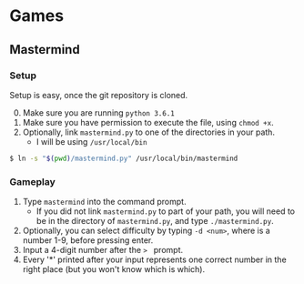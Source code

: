 # Games

## Mastermind

### Setup

Setup is easy, once the git repository is cloned.

0. Make sure you are running `python 3.6.1`
1. Make sure you have permission to execute the file, using `chmod +x`.
2. Optionally, link `mastermind.py` to one of the directories in your path.
    - I will be using `/usr/local/bin`

```bash
$ ln -s "$(pwd)/mastermind.py" /usr/local/bin/mastermind
```
### Gameplay

1. Type `mastermind` into the command prompt.
    - If you did not link `mastermind.py` to part of your path, you will need
      to be in the directory of `mastermind.py`, and type `./mastermind.py`.
2. Optionally, you can select difficulty by typing `-d <num>`, where <num> is a
    number 1-9, before pressing enter.
3. Input a 4-digit number after the `> ` prompt.
4. Every '*' printed after your input represents one correct number in the
    right place (but you won't know which is which).
